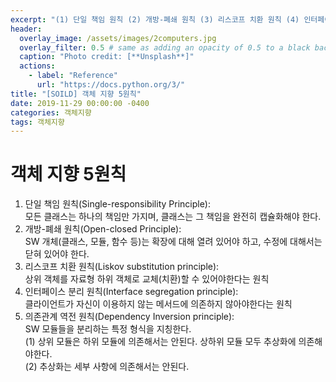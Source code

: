 ```yaml
---
excerpt: "(1) 단일 책임 원칙 (2) 개방-폐쇄 원칙 (3) 리스코프 치환 원칙 (4) 인터페이스 분리 원칙 (5) 의존관계 역전 원칙"
header:
  overlay_image: /assets/images/2computers.jpg
  overlay_filter: 0.5 # same as adding an opacity of 0.5 to a black background
  caption: "Photo credit: [**Unsplash**]"
  actions:
    - label: "Reference"
      url: "https://docs.python.org/3/"
title: "[SOILD] 객체 지향 5원칙"
date: 2019-11-29 00:00:00 -0400
categories: 객체지향
tags: 객체지향  
---
```




# 객체 지향 5원칙 

1. 단일 책임 원칙(Single-responsibility Principle): <br>
    모든 클래스는 하나의 책임만 가지며, 클래스는 그 책임을 완전히 캡슐화해야 한다. 
2. 개방-폐쇄 원칙(Open-closed Principle): <br>
    SW 개체(클래스, 모듈, 함수 등)는 확장에 대해 열려 있어야 하고, 수정에 대해서는 닫혀 있어야 한다. 
3. 리스코프 치환 원칙(Liskov substitution principle): <br>
    상위 객체를 자료형 하위 객체로 교체(치환)할 수 있어야한다는 원칙 
4. 인터페이스 분리 원칙(Interface segregation principle): <br>
    클라이언트가 자신이 이용하지 않는 메서드에 의존하지 않아야한다는 원칙 
5. 의존관계 역전 원칙(Dependency Inversion principle): <br>
    SW 모듈들을 분리하는 특정 형식을 지칭한다. <br>
    (1) 상위 모듈은 하위 모듈에 의존해서는 안된다. 상하위 모듈 모두 추상화에 의존해야한다. <br>
    (2) 추상화는 세부 사항에 의존해서는 안된다. 

